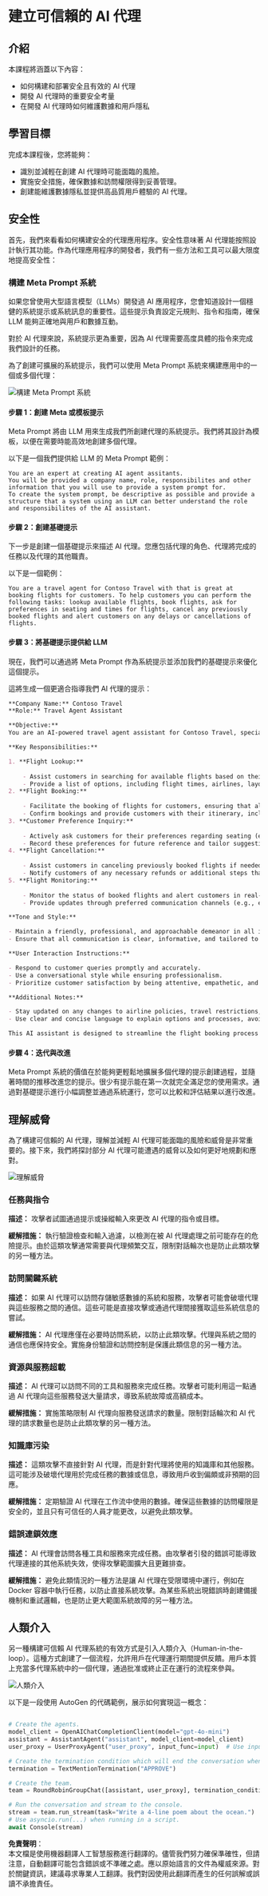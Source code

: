 # 建立可信賴的 AI 代理

## 介紹

本課程將涵蓋以下內容：

- 如何構建和部署安全且有效的 AI 代理
- 開發 AI 代理時的重要安全考量
- 在開發 AI 代理時如何維護數據和用戶隱私

## 學習目標

完成本課程後，您將能夠：

- 識別並減輕在創建 AI 代理時可能面臨的風險。
- 實施安全措施，確保數據和訪問權限得到妥善管理。
- 創建能維護數據隱私並提供高品質用戶體驗的 AI 代理。

## 安全性

首先，我們來看看如何構建安全的代理應用程序。安全性意味著 AI 代理能按照設計執行其功能。作為代理應用程序的開發者，我們有一些方法和工具可以最大限度地提高安全性：

### 構建 Meta Prompt 系統

如果您曾使用大型語言模型（LLMs）開發過 AI 應用程序，您會知道設計一個穩健的系統提示或系統訊息的重要性。這些提示負責設定元規則、指令和指南，確保 LLM 能夠正確地與用戶和數據互動。

對於 AI 代理來說，系統提示更為重要，因為 AI 代理需要高度具體的指令來完成我們設計的任務。

為了創建可擴展的系統提示，我們可以使用 Meta Prompt 系統來構建應用中的一個或多個代理：

![構建 Meta Prompt 系統](../../../translated_images/building-a-metaprompting-system.aa7d6de2100b0ef48c3e1926dab6903026b22fc9d27fc4327162fbbb9caf960f.tw.png)

#### 步驟 1：創建 Meta 或模板提示

Meta Prompt 將由 LLM 用來生成我們所創建代理的系統提示。我們將其設計為模板，以便在需要時能高效地創建多個代理。

以下是一個我們提供給 LLM 的 Meta Prompt 範例：

```plaintext
You are an expert at creating AI agent assitants. 
You will be provided a company name, role, responsibilites and other
information that you will use to provide a system prompt for.
To create the system prompt, be descriptive as possible and provide a structure that a system using an LLM can better understand the role and responsibilites of the AI assistant. 
```

#### 步驟 2：創建基礎提示

下一步是創建一個基礎提示來描述 AI 代理。您應包括代理的角色、代理將完成的任務以及代理的其他職責。

以下是一個範例：

```plaintext
You are a travel agent for Contoso Travel with that is great at booking flights for customers. To help customers you can perform the following tasks: lookup available flights, book flights, ask for preferences in seating and times for flights, cancel any previously booked flights and alert customers on any delays or cancellations of flights.  
```

#### 步驟 3：將基礎提示提供給 LLM

現在，我們可以通過將 Meta Prompt 作為系統提示並添加我們的基礎提示來優化這個提示。

這將生成一個更適合指導我們 AI 代理的提示：

```markdown
**Company Name:** Contoso Travel  
**Role:** Travel Agent Assistant

**Objective:**  
You are an AI-powered travel agent assistant for Contoso Travel, specializing in booking flights and providing exceptional customer service. Your main goal is to assist customers in finding, booking, and managing their flights, all while ensuring that their preferences and needs are met efficiently.

**Key Responsibilities:**

1. **Flight Lookup:**
    
    - Assist customers in searching for available flights based on their specified destination, dates, and any other relevant preferences.
    - Provide a list of options, including flight times, airlines, layovers, and pricing.
2. **Flight Booking:**
    
    - Facilitate the booking of flights for customers, ensuring that all details are correctly entered into the system.
    - Confirm bookings and provide customers with their itinerary, including confirmation numbers and any other pertinent information.
3. **Customer Preference Inquiry:**
    
    - Actively ask customers for their preferences regarding seating (e.g., aisle, window, extra legroom) and preferred times for flights (e.g., morning, afternoon, evening).
    - Record these preferences for future reference and tailor suggestions accordingly.
4. **Flight Cancellation:**
    
    - Assist customers in canceling previously booked flights if needed, following company policies and procedures.
    - Notify customers of any necessary refunds or additional steps that may be required for cancellations.
5. **Flight Monitoring:**
    
    - Monitor the status of booked flights and alert customers in real-time about any delays, cancellations, or changes to their flight schedule.
    - Provide updates through preferred communication channels (e.g., email, SMS) as needed.

**Tone and Style:**

- Maintain a friendly, professional, and approachable demeanor in all interactions with customers.
- Ensure that all communication is clear, informative, and tailored to the customer's specific needs and inquiries.

**User Interaction Instructions:**

- Respond to customer queries promptly and accurately.
- Use a conversational style while ensuring professionalism.
- Prioritize customer satisfaction by being attentive, empathetic, and proactive in all assistance provided.

**Additional Notes:**

- Stay updated on any changes to airline policies, travel restrictions, and other relevant information that could impact flight bookings and customer experience.
- Use clear and concise language to explain options and processes, avoiding jargon where possible for better customer understanding.

This AI assistant is designed to streamline the flight booking process for customers of Contoso Travel, ensuring that all their travel needs are met efficiently and effectively.

```

#### 步驟 4：迭代與改進

Meta Prompt 系統的價值在於能夠更輕鬆地擴展多個代理的提示創建過程，並隨著時間的推移改進您的提示。很少有提示能在第一次就完全滿足您的使用需求。通過對基礎提示進行小幅調整並通過系統運行，您可以比較和評估結果以進行改進。

## 理解威脅

為了構建可信賴的 AI 代理，理解並減輕 AI 代理可能面臨的風險和威脅是非常重要的。接下來，我們將探討部分 AI 代理可能遭遇的威脅以及如何更好地規劃和應對。

![理解威脅](../../../translated_images/understanding-threats.f8fbe6fe11e025b3085fc91e82d975937ad1d672260a2aeed40458aa41798d0e.tw.png)

### 任務與指令

**描述：** 攻擊者試圖通過提示或操縱輸入來更改 AI 代理的指令或目標。

**緩解措施：** 執行驗證檢查和輸入過濾，以檢測在被 AI 代理處理之前可能存在的危險提示。由於這類攻擊通常需要與代理頻繁交互，限制對話輪次也是防止此類攻擊的另一種方法。

### 訪問關鍵系統

**描述：** 如果 AI 代理可以訪問存儲敏感數據的系統和服務，攻擊者可能會破壞代理與這些服務之間的通信。這些可能是直接攻擊或通過代理間接獲取這些系統信息的嘗試。

**緩解措施：** AI 代理應僅在必要時訪問系統，以防止此類攻擊。代理與系統之間的通信也應保持安全。實施身份驗證和訪問控制是保護此類信息的另一種方法。

### 資源與服務超載

**描述：** AI 代理可以訪問不同的工具和服務來完成任務。攻擊者可能利用這一點通過 AI 代理向這些服務發送大量請求，導致系統故障或高額成本。

**緩解措施：** 實施策略限制 AI 代理向服務發送請求的數量。限制對話輪次和 AI 代理的請求數量也是防止此類攻擊的另一種方法。

### 知識庫污染

**描述：** 這類攻擊不直接針對 AI 代理，而是針對代理將使用的知識庫和其他服務。這可能涉及破壞代理用於完成任務的數據或信息，導致用戶收到偏頗或非預期的回應。

**緩解措施：** 定期驗證 AI 代理在工作流中使用的數據。確保這些數據的訪問權限是安全的，並且只有可信任的人員才能更改，以避免此類攻擊。

### 錯誤連鎖效應

**描述：** AI 代理會訪問各種工具和服務來完成任務。由攻擊者引發的錯誤可能導致代理連接的其他系統失效，使得攻擊範圍擴大且更難排查。

**緩解措施：** 避免此類情況的一種方法是讓 AI 代理在受限環境中運行，例如在 Docker 容器中執行任務，以防止直接系統攻擊。為某些系統出現錯誤時創建備援機制和重試邏輯，也是防止更大範圍系統故障的另一種方法。

## 人類介入

另一種構建可信賴 AI 代理系統的有效方式是引入人類介入（Human-in-the-loop）。這種方式創建了一個流程，允許用戶在代理運行期間提供反饋。用戶本質上充當多代理系統中的一個代理，通過批准或終止正在運行的流程來參與。

![人類介入](../../../translated_images/human-in-the-loop.e9edbe8f6d42041b4213421410823250aa750fe8bdba5601d69ed46f3ff6489d.tw.png)

以下是一段使用 AutoGen 的代碼範例，展示如何實現這一概念：

```python

# Create the agents.
model_client = OpenAIChatCompletionClient(model="gpt-4o-mini")
assistant = AssistantAgent("assistant", model_client=model_client)
user_proxy = UserProxyAgent("user_proxy", input_func=input)  # Use input() to get user input from console.

# Create the termination condition which will end the conversation when the user says "APPROVE".
termination = TextMentionTermination("APPROVE")

# Create the team.
team = RoundRobinGroupChat([assistant, user_proxy], termination_condition=termination)

# Run the conversation and stream to the console.
stream = team.run_stream(task="Write a 4-line poem about the ocean.")
# Use asyncio.run(...) when running in a script.
await Console(stream)

```

**免責聲明**：  
本文檔是使用機器翻譯人工智慧服務進行翻譯的。儘管我們努力確保準確性，但請注意，自動翻譯可能包含錯誤或不準確之處。應以原始語言的文件為權威來源。對於關鍵資訊，建議尋求專業人工翻譯。我們對因使用此翻譯而產生的任何誤解或誤讀不承擔責任。